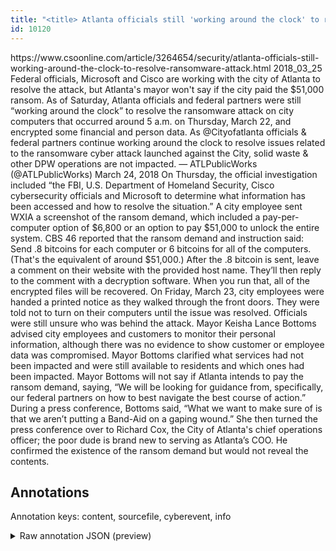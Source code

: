 ```yaml
---
title: "<title> Atlanta officials still 'working around the clock' to resolve ransomware attack  </title>"
id: 10120
---
```


<title> Atlanta officials still 'working around the clock' to resolve ransomware attack  </title>
<source> https://www.csoonline.com/article/3264654/security/atlanta-officials-still-working-around-the-clock-to-resolve-ransomware-attack.html </source>
<date> 2018_03_25 </date>
<text>
Federal officials, Microsoft and Cisco are working with the city of Atlanta to resolve the attack, but Atlanta's mayor won't say if the city paid the $51,000 ransom.
As of Saturday, Atlanta officials and federal partners were still “working around the clock” to resolve the ransomware attack on city computers that occurred around 5 a.m. on Thursday, March 22, and encrypted some financial and person data.
    As @Cityofatlanta officials & federal partners continue working around the clock to resolve issues related to the ransomware cyber attack launched against the City, solid waste & other DPW operations are not impacted.
    — ATLPublicWorks (@ATLPublicWorks) March 24, 2018
On Thursday, the official investigation included “the FBI, U.S. Department of Homeland Security, Cisco cybersecurity officials and Microsoft to determine what information has been accessed and how to resolve the situation.”
A city employee sent WXIA a screenshot of the ransom demand, which included a pay-per-computer option of $6,800 or an option to pay $51,000 to unlock the entire system.
CBS 46 reported that the ransom demand and instruction said:
    Send .8 bitcoins for each computer or 6 bitcoins for all of the computers. (That's the equivalent of around $51,000.)
    After the .8 bitcoin is sent, leave a comment on their website with the provided host name.
    They’ll then reply to the comment with a decryption software. When you run that, all of the encrypted files will be recovered.
On Friday, March 23, city employees were handed a printed notice as they walked through the front doors. They were told not to turn on their computers until the issue was resolved. Officials were still unsure who was behind the attack.
Mayor Keisha Lance Bottoms advised city employees and customers to monitor their personal information, although there was no evidence to show customer or employee data was compromised. Mayor Bottoms clarified what services had not been impacted and were still available to residents and which ones had been impacted.
Mayor Bottoms will not say if Atlanta intends to pay the ransom demand, saying, “We will be looking for guidance from, specifically, our federal partners on how to best navigate the best course of action.”
During a press conference, Bottoms said, “What we want to make sure of is that we aren’t putting a Band-Aid on a gaping wound.” She then turned the press conference over to Richard Cox, the City of Atlanta's chief operations officer; the poor dude is brand new to serving as Atlanta’s COO. He confirmed the existence of the ransom demand but would not reveal the contents.
</text>



## Annotations

Annotation keys: content, sourcefile, cyberevent, info

<details>
<summary>Raw annotation JSON (preview)</summary>

```json
{
  "content": "Federal officials, Microsoft and Cisco are working with the city of Atlanta to resolve the attack, but Atlanta's mayor won't say if the city paid the $51,000 ransom. As of Saturday, Atlanta officials and federal partners were still \u201cworking around the clock\u201d to resolve the ransomware attack on city computers that occurred around 5 a.m. on Thursday, March 22, and encrypted some financial and person data.     As @Cityofatlanta officials & federal partners continue working around the clock to resolve issues related to the ransomware cyber attack launched against the City, solid waste & other DPW operations are not impacted.     \u2014 ATLPublicWorks (@ATLPublicWorks) March 24, 2018 On Thursday, the official investigation included \u201cthe FBI, U.S. Department of Homeland Security, Cisco cybersecurity officials and Microsoft to determine what information has been accessed and how to resolve the situation.\u201d A city employee sent WXIA a screenshot of the ransom demand, which included a pay-per-computer option of $6,800 or an option to pay $51,000 to unlock the entire system. CBS 46 reported that the ransom demand and instruction said:     Send .8 bitcoins for each computer or 6 bitcoins for all of the computers. (That's the equivalent of around $51,000.)     After the .8 bitcoin is sent, leave a comment on their website with the provided host name.     They\u2019ll then reply to the comment with a decryption software. When you run that, all of the encrypted files will be recovered. On Friday, March 23, city employees were handed a printed notice as they walked through the front doors. They were told not to turn on their computers until the issue was resolved. Officials were still unsure who was behind the attack. Mayor Keisha Lance Bottoms advised city employees and customers to monitor their personal information, although there was no evidence to show customer or employee data was compromised. Mayor Bottoms clarified what services had not been impacted and were still available to residents and which ones had been impacted. Mayor Bottoms will not say if Atlanta intends to pay the ransom demand, saying, \u201cWe will be looking for guidance from, specifically, our federal partners on how to best navigate the best course of action.\u201d During a press conference, Bottoms said, \u201cWhat we want to make sure of is that we aren\u2019t putting a Band-Aid on a gaping wound.\u201d She then turned the press conference over to Richard Cox, the City of Atlanta's chief operations officer; the poor dude is brand new to serving as Atlanta\u2019s COO. He confirmed the existence of the ransom demand but would not reveal the contents.",
  "sourcefile": "10120.txt",
  "cyberevent": {
    "hopper": [
      {
        "index": 0,
        "relation": "Same",
        "events": [
          {
            "index": "E8",
            "type": "Attack",
            "realis": "Actual",
            "nugget": {
              "startOffset": 983,
              "index": "T17",
              "endOffset": 1008,
              "text": "a pay-per-computer option"
            },
            "argument": [
              {
                "index": "T18",
                "text": "$6,800",
                "endOffset": 1018,
                "role": {
                  "type": "Price"
                },
                "startOffset": 1012,
                "type": "Money"
              }
            ],
            "subtype": "Ransom"
          },
          {
            "index": "E9",
            "type": "Attack",
            "realis": "Actual",
            "nugget": {
              "startOffset": 1022,
              "index": "T19",
              "endOffset": 1038,
              "text": "an option to pay"
            },
            "argument": [
              {
                "index": "T20",
                "text": "$51,000",
                "endOffset": 1046,
                "role": {
                  "type": "Price"
                },
         
```
</details>
